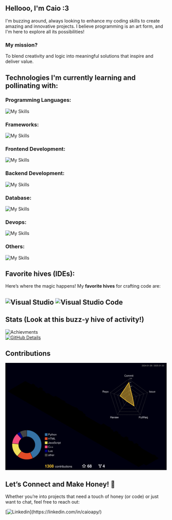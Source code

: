 ## Hellooo, I'm Caio :3  
I'm buzzing around, always looking to enhance my coding skills to create amazing and innovative projects. I believe programming is an art form, and I'm here to explore all its possibilities!  

### My **mission**?  
To blend creativity and logic into meaningful solutions that inspire and deliver value.

## Technologies I'm currently learning and pollinating with: 
### Programming Languages:
![My Skills](https://skillicons.dev/icons?i=cs,js,html,css,py) 

### Frameworks:
![My Skills](https://skillicons.dev/icons?i=react,dotnet) 

### Frontend Development:
![My Skills](https://skillicons.dev/icons?i=react,js,html,css)

### Backend Development:
![My Skills](https://skillicons.dev/icons?i=dotnet,cs,py)

### Database:
![My Skills](https://skillicons.dev/icons?i=mongodb,mysql,postgresql)

### Devops:
![My Skills](https://skillicons.dev/icons?i=docker,aws,azure)

### Others:
![My Skills](https://skillicons.dev/icons?i=git,postman) 

## Favorite hives (IDEs):  
Here’s where the magic happens! My **favorite hives** for crafting code are:  

![Visual Studio](https://img.shields.io/badge/Visual%20Studio-5C2D91.svg?style=for-the-badge&logo=visual-studio-ide&logoColor=white) ![Visual Studio Code](https://img.shields.io/badge/Visual%20Studio%20Code-0078d7.svg?style=for-the-badge&logo=visual-studio-code&logoColor=white)
---

## Stats (Look at this buzz-y hive of activity!)  
![Achievments](https://github-profile-trophy.vercel.app/?username=CaioaPy&row=1&column=3&theme=dracula&margin-w=15&margin-h=1)  
[![GitHub Details](http://github-profile-summary-cards.vercel.app/api/cards/profile-details?username=CaioaPy&theme=dracula)](https://github.com/vn7n24fzkq/github-profile-summary-cards)  

## Contributions
![Contributions](./profile-3d-contrib/profile-night-rainbow.svg)  

## Let’s Connect and Make Honey! 🍯  
Whether you’re into projects that need a touch of honey (or code) or just want to chat, feel free to reach out:  

[![Linkedin](https://skillicons.dev/icons?i=linkedin,)](https://linkedin.com/in/caioapy/)  
